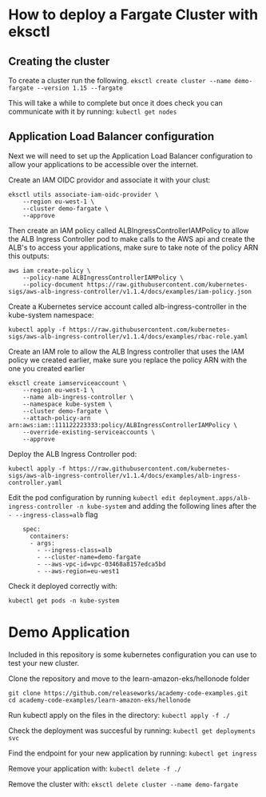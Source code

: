 # How to deploy a Fargate Cluster with eksctl

## Creating the cluster

To create a cluster run the following.
`eksctl create cluster --name demo-fargate --version 1.15 --fargate`

This will take a while to complete but once it does check you can communicate with it by running:
`kubectl get nodes`

## Application Load Balancer configuration

Next we will need to set up the Application Load Balancer configuration to allow your applications to be accessible over the internet.

Create an IAM OIDC providor and associate it with your clust:
```
eksctl utils associate-iam-oidc-provider \
    --region eu-west-1 \
    --cluster demo-fargate \
    --approve
 ```
 
Then create an IAM policy called ALBIngressControllerIAMPolicy to allow the ALB Ingress Controller pod to make calls to the AWS api and create the ALB's to access your applications, make sure to take note of the policy ARN this outputs:
```
aws iam create-policy \
    --policy-name ALBIngressControllerIAMPolicy \
    --policy-document https://raw.githubusercontent.com/kubernetes-sigs/aws-alb-ingress-controller/v1.1.4/docs/examples/iam-policy.json
```
Create a Kubernetes service account called alb-ingress-controller in the kube-system namespace:
```
kubectl apply -f https://raw.githubusercontent.com/kubernetes-sigs/aws-alb-ingress-controller/v1.1.4/docs/examples/rbac-role.yaml
```

Create an IAM role to allow the ALB Ingress controller that uses the IAM policy we created earlier, make sure you replace the policy ARN with the one you created earlier
```
eksctl create iamserviceaccount \
    --region eu-west-1 \
    --name alb-ingress-controller \
    --namespace kube-system \
    --cluster demo-fargate \
    --attach-policy-arn arn:aws:iam::111122223333:policy/ALBIngressControllerIAMPolicy \
    --override-existing-serviceaccounts \
    --approve
```
Deploy the ALB Ingress Controller pod:
```
kubectl apply -f https://raw.githubusercontent.com/kubernetes-sigs/aws-alb-ingress-controller/v1.1.4/docs/examples/alb-ingress-controller.yaml
```
Edit the pod configuration by running `kubectl edit deployment.apps/alb-ingress-controller -n kube-system` and adding the following lines after the `- --ingress-class=alb` flag
```
    spec:
      containers:
      - args:
        - --ingress-class=alb
        - --cluster-name=demo-fargate
        - --aws-vpc-id=vpc-03468a8157edca5bd
        - --aws-region=eu-west1
```
Check it deployed correctly with:
```
kubectl get pods -n kube-system
```

# Demo Application
Included in this repository is some kubernetes configuration you can use to test your new cluster.

Clone the repository and move to the learn-amazon-eks/hellonode folder
```
git clone https://github.com/releaseworks/academy-code-examples.git
cd academy-code-examples/learn-amazon-eks/hellonode
```

Run kubectl apply on the files in the directory:
`kubectl apply -f ./`

Check the deployment was succesful by running:
`kubectl get deployments svc`

Find the endpoint for your new application by running:
`kubectl get ingress`

Remove your application with:
`kubectl delete -f ./`

Remove the cluster with:
`eksctl delete cluster --name demo-fargate`
